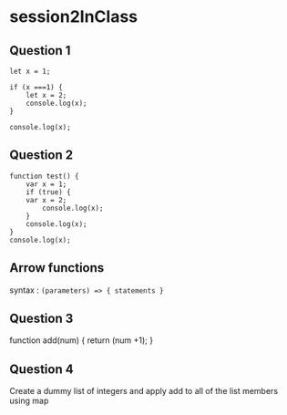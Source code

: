 # session2InClass

## Question 1
```
let x = 1;

if (x ===1) {
    let x = 2;
    console.log(x);
}

console.log(x);

```

## Question 2 

```
function test() {
    var x = 1;
    if (true) {
	var x = 2;
    	console.log(x);
    }
    console.log(x);
}
console.log(x);
```

## Arrow functions 

syntax : ``` (parameters) => { statements } ```


## Question 3

function add(num) {
    return (num +1);
}

## Question 4

Create a dummy list  of integers and apply add to all of the list members
using map





